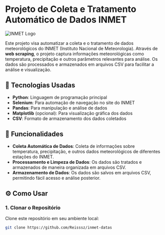 # Projeto de Coleta e Tratamento Automático de Dados INMET

![INMET Logo](https://www.inmet.gov.br/portal/images/logo_inmet.png)

Este projeto visa automatizar a coleta e o tratamento de dados meteorológicos do INMET (Instituto Nacional de Meteorologia). Através de **web scraping**, o projeto captura informações meteorológicas como temperatura, precipitação e outros parâmetros relevantes para análise. Os dados são processados e armazenados em arquivos CSV para facilitar a análise e visualização.

## 🔧 Tecnologias Usadas

- **Python**: Linguagem de programação principal
- **Selenium**: Para automação de navegação no site do INMET
- **Pandas**: Para manipulação e análise de dados
- **Matplotlib** (opcional): Para visualização gráfica dos dados
- **CSV**: Formato de armazenamento dos dados coletados

## 🚀 Funcionalidades

- **Coleta Automática de Dados**: Coleta de informações sobre temperatura, precipitação, e outros dados meteorológicos de diferentes estações do INMET.
- **Processamento e Limpeza de Dados**: Os dados são tratados e armazenados de maneira organizada em arquivos CSV.
- **Armazenamento de Dados**: Os dados são salvos em arquivos CSV, permitindo fácil acesso e análise posterior.

## ⚙️ Como Usar

### 1. Clonar o Repositório

Clone este repositório em seu ambiente local:

```bash
git clone https://github.com/Reisssz/inmet-datas
